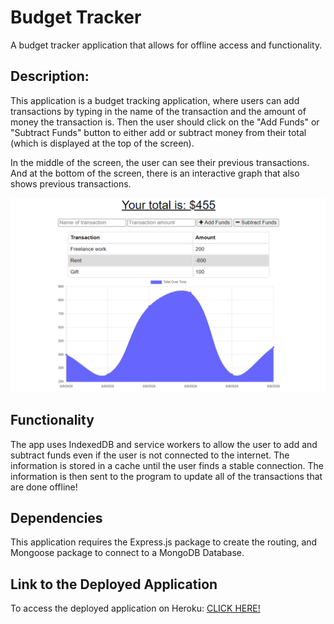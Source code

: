 # Budget Tracker
A budget tracker application that allows for offline access and functionality.

## Description: 
This application is a budget tracking application, where users can add transactions by typing in the name of the transaction and the amount of money the transaction is. Then the user should click on the "Add Funds" or "Subtract Funds" button to either add or subtract money from their total (which is displayed at the top of the screen).

In the middle of the screen, the user can see their previous transactions. And at the bottom of the screen, there is an interactive graph that also shows previous transactions.

![Screenshot of App](/screenshot_of_app.png)

## Functionality
The app uses IndexedDB and service workers to allow the user to add and subtract funds even if the user is not connected to the internet. The information is stored in a cache until the user finds a stable connection. The information is then sent to the program to update all of the transactions that are done offline!


## Dependencies
This application requires the Express.js package to create the routing, and Mongoose package to connect to a MongoDB Database.

## Link to the Deployed Application
To access the deployed application on Heroku: [CLICK HERE!](https://nameless-anchorage-01032.herokuapp.com/)
